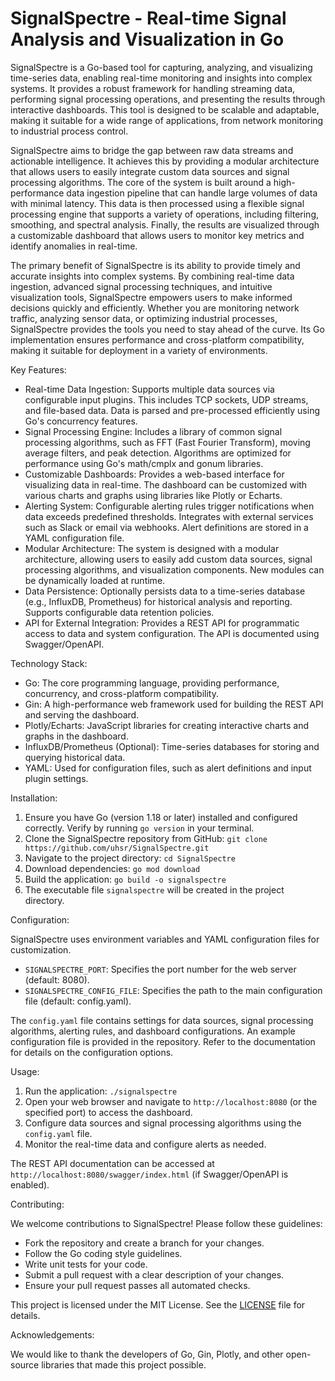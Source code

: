 # SignalSpectre - Real-time Signal Analysis and Visualization in Go

SignalSpectre is a Go-based tool for capturing, analyzing, and visualizing time-series data, enabling real-time monitoring and insights into complex systems. It provides a robust framework for handling streaming data, performing signal processing operations, and presenting the results through interactive dashboards. This tool is designed to be scalable and adaptable, making it suitable for a wide range of applications, from network monitoring to industrial process control.

SignalSpectre aims to bridge the gap between raw data streams and actionable intelligence. It achieves this by providing a modular architecture that allows users to easily integrate custom data sources and signal processing algorithms. The core of the system is built around a high-performance data ingestion pipeline that can handle large volumes of data with minimal latency. This data is then processed using a flexible signal processing engine that supports a variety of operations, including filtering, smoothing, and spectral analysis. Finally, the results are visualized through a customizable dashboard that allows users to monitor key metrics and identify anomalies in real-time.

The primary benefit of SignalSpectre is its ability to provide timely and accurate insights into complex systems. By combining real-time data ingestion, advanced signal processing techniques, and intuitive visualization tools, SignalSpectre empowers users to make informed decisions quickly and efficiently. Whether you are monitoring network traffic, analyzing sensor data, or optimizing industrial processes, SignalSpectre provides the tools you need to stay ahead of the curve. Its Go implementation ensures performance and cross-platform compatibility, making it suitable for deployment in a variety of environments.

Key Features:

*   Real-time Data Ingestion: Supports multiple data sources via configurable input plugins. This includes TCP sockets, UDP streams, and file-based data. Data is parsed and pre-processed efficiently using Go's concurrency features.
*   Signal Processing Engine: Includes a library of common signal processing algorithms, such as FFT (Fast Fourier Transform), moving average filters, and peak detection. Algorithms are optimized for performance using Go's math/cmplx and gonum libraries.
*   Customizable Dashboards: Provides a web-based interface for visualizing data in real-time. The dashboard can be customized with various charts and graphs using libraries like Plotly or Echarts.
*   Alerting System: Configurable alerting rules trigger notifications when data exceeds predefined thresholds. Integrates with external services such as Slack or email via webhooks. Alert definitions are stored in a YAML configuration file.
*   Modular Architecture: The system is designed with a modular architecture, allowing users to easily add custom data sources, signal processing algorithms, and visualization components. New modules can be dynamically loaded at runtime.
*   Data Persistence: Optionally persists data to a time-series database (e.g., InfluxDB, Prometheus) for historical analysis and reporting. Supports configurable data retention policies.
*   API for External Integration: Provides a REST API for programmatic access to data and system configuration. The API is documented using Swagger/OpenAPI.

Technology Stack:

*   Go: The core programming language, providing performance, concurrency, and cross-platform compatibility.
*   Gin: A high-performance web framework used for building the REST API and serving the dashboard.
*   Plotly/Echarts: JavaScript libraries for creating interactive charts and graphs in the dashboard.
*   InfluxDB/Prometheus (Optional): Time-series databases for storing and querying historical data.
*   YAML: Used for configuration files, such as alert definitions and input plugin settings.

Installation:

1.  Ensure you have Go (version 1.18 or later) installed and configured correctly. Verify by running `go version` in your terminal.
2.  Clone the SignalSpectre repository from GitHub: `git clone https://github.com/uhsr/SignalSpectre.git`
3.  Navigate to the project directory: `cd SignalSpectre`
4.  Download dependencies: `go mod download`
5.  Build the application: `go build -o signalspectre`
6.  The executable file `signalspectre` will be created in the project directory.

Configuration:

SignalSpectre uses environment variables and YAML configuration files for customization.

*   `SIGNALSPECTRE_PORT`: Specifies the port number for the web server (default: 8080).
*   `SIGNALSPECTRE_CONFIG_FILE`: Specifies the path to the main configuration file (default: config.yaml).

The `config.yaml` file contains settings for data sources, signal processing algorithms, alerting rules, and dashboard configurations. An example configuration file is provided in the repository. Refer to the documentation for details on the configuration options.

Usage:

1.  Run the application: `./signalspectre`
2.  Open your web browser and navigate to `http://localhost:8080` (or the specified port) to access the dashboard.
3.  Configure data sources and signal processing algorithms using the `config.yaml` file.
4.  Monitor the real-time data and configure alerts as needed.

The REST API documentation can be accessed at `http://localhost:8080/swagger/index.html` (if Swagger/OpenAPI is enabled).

Contributing:

We welcome contributions to SignalSpectre! Please follow these guidelines:

*   Fork the repository and create a branch for your changes.
*   Follow the Go coding style guidelines.
*   Write unit tests for your code.
*   Submit a pull request with a clear description of your changes.
*   Ensure your pull request passes all automated checks.

This project is licensed under the MIT License. See the [LICENSE](https://github.com/uhsr/SignalSpectre/blob/main/LICENSE) file for details.

Acknowledgements:

We would like to thank the developers of Go, Gin, Plotly, and other open-source libraries that made this project possible.
